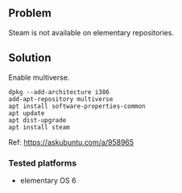 ## Problem
Steam is not available on elementary repositories.

## Solution
Enable multiverse.

```
dpkg --add-architecture i386
add-apt-repository multiverse
apt install software-properties-common
apt update
apt dist-upgrade
apt install steam
```

Ref: https://askubuntu.com/a/958965

### Tested platforms
- elementary OS 6
